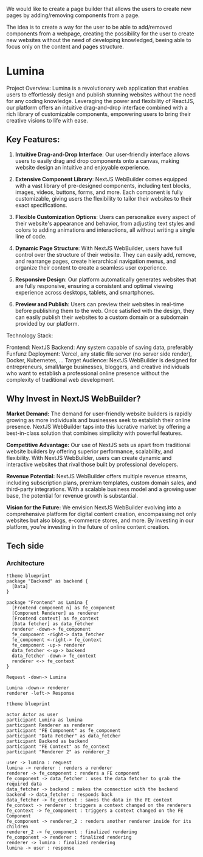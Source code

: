 We would like to create a page builder that allows the users to create new pages by adding/removing components from a page.

The idea is to create a way for the user to be able to add/removed components from a webpage, creating the possibility for the user to create new websites without the need of developing knowledged, beeing able to focus only on the content and pages structure.

# Lumina

Project Overview:
Lumina is a revolutionary web application that enables users to effortlessly design and publish stunning websites without the need for any coding knowledge. Leveraging the power and flexibility of ReactJS, our platform offers an intuitive drag-and-drop interface combined with a rich library of customizable components, empowering users to bring their creative visions to life with ease.

## Key Features:

1. **Intuitive Drag-and-Drop Interface**: Our user-friendly interface allows users to easily drag and drop components onto a canvas, making website design an intuitive and enjoyable experience.

2. **Extensive Component Library**: NextJS WebBuilder comes equipped with a vast library of pre-designed components, including text blocks, images, videos, buttons, forms, and more. Each component is fully customizable, giving users the flexibility to tailor their websites to their exact specifications.

3. **Flexible Customization Options**: Users can personalize every aspect of their website's appearance and behavior, from adjusting text styles and colors to adding animations and interactions, all without writing a single line of code.

4. **Dynamic Page Structure**: With NextJS WebBuilder, users have full control over the structure of their website. They can easily add, remove, and rearrange pages, create hierarchical navigation menus, and organize their content to create a seamless user experience.

5. **Responsive Design**: Our platform automatically generates websites that are fully responsive, ensuring a consistent and optimal viewing experience across desktops, tablets, and smartphones.

6. **Preview and Publish**: Users can preview their websites in real-time before publishing them to the web. Once satisfied with the design, they can easily publish their websites to a custom domain or a subdomain provided by our platform.

Technology Stack:

Frontend: NextJS
Backend: Any system capable of saving data, preferably Funfunz
Deployment: Vercel, any static file server (no server side render), Docker, Kubernetes, ... 
Target Audience:
NextJS WebBuilder is designed for entrepreneurs, small/large businesses, bloggers, and creative individuals who want to establish a professional online presence without the complexity of traditional web development.

## Why Invest in NextJS WebBuilder?

**Market Demand:** The demand for user-friendly website builders is rapidly growing as more individuals and businesses seek to establish their online presence. NextJS WebBuilder taps into this lucrative market by offering a best-in-class solution that combines simplicity with powerful features.

**Competitive Advantage:** Our use of NextJS sets us apart from traditional website builders by offering superior performance, scalability, and flexibility. With NextJS WebBuilder, users can create dynamic and interactive websites that rival those built by professional developers.

**Revenue Potential:** NextJS WebBuilder offers multiple revenue streams, including subscription plans, premium templates, custom domain sales, and third-party integrations. With a scalable business model and a growing user base, the potential for revenue growth is substantial.

**Vision for the Future:** We envision NextJS WebBuilder evolving into a comprehensive platform for digital content creation, encompassing not only websites but also blogs, e-commerce stores, and more. By investing in our platform, you're investing in the future of online content creation.

## Tech side

### Architecture

```plantuml
!theme blueprint
package "Backend" as backend {
  [Data]
}

package "Frontend" as Lumina {
  [Frontend component n] as fe_component
  [Component Renderer] as renderer
  [Frontend context] as fe_context
  [Data fetcher] as data_fetcher
  renderer -down-> fe_component
  fe_component -right-> data_fetcher
  fe_component <-right-> fe_context
  fe_component -up-> renderer
  data_fetcher <-up-> backend
  data_fetcher -down-> fe_context
  renderer <-> fe_context
}

Request -down-> Lumina

Lumina -down-> renderer
renderer -left-> Response
```

```plantuml
!theme blueprint

actor Actor as user
participant Lumina as lumina
participant Renderer as renderer
participant "FE Component" as fe_component
participant "Data Fetcher" as data_fetcher
participant Backend as backend
participant "FE Context" as fe_context
participant "Renderer 2" as renderer_2

user -> lumina : request
lumina -> renderer : renders a renderer
renderer -> fe_component : renders a FE component
fe_component -> data_fetcher : uses the data fetcher to grab the required data
data_fetcher -> backend : makes the connection with the backend
backend -> data_fetcher : responds back
data_fetcher -> fe_context : saves the data in the FE context
fe_context -> renderer : triggers a context changed on the renderers
fe_context -> fe_component : triggers a context changed on the FE Component
fe_component -> renderer_2 : renders another renderer inside for its children
renderer_2 -> fe_component : finalized rendering
fe_component -> renderer : finalized rendering
renderer -> lumina : finalized rendering
lumina -> user : response
```

